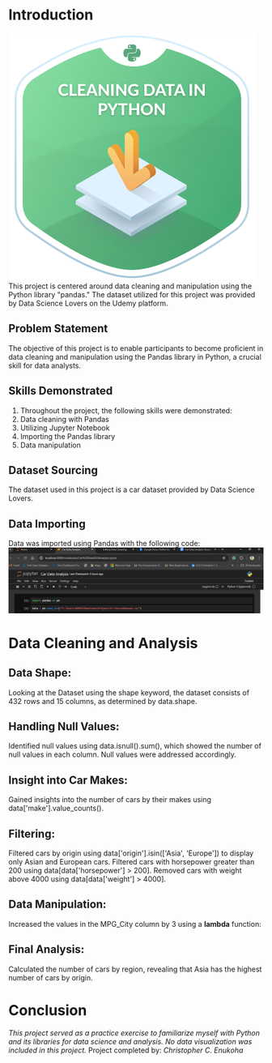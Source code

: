 # Introduction
![](Cleaning.png)
This project is centered around data cleaning and manipulation using the Python library "pandas." The dataset utilized for this project was provided by Data Science Lovers on the Udemy platform.
## Problem Statement
The objective of this project is to enable participants to become proficient in data cleaning and manipulation using the Pandas library in Python, a crucial skill for data analysts.
## Skills Demonstrated
1. Throughout the project, the following skills were demonstrated:
2. Data cleaning with Pandas
3. Utilizing Jupyter Notebook
4. Importing the Pandas library
5. Data manipulation
## Dataset Sourcing
The dataset used in this project is a car dataset provided by Data Science Lovers.
## Data Importing
Data was imported using Pandas with the following code:
![](Inporting.png)

# Data Cleaning and Analysis
## Data Shape:
Looking at the Dataset using the shape keyword, the dataset consists of 432 rows and 15 columns, as determined by data.shape.
## Handling Null Values:
Identified null values using data.isnull().sum(), which showed the number of null values in each column. Null values were addressed accordingly.
## Insight into Car Makes:
Gained insights into the number of cars by their makes using data['make'].value_counts().
## Filtering:
Filtered cars by origin using data['origin'].isin(['Asia', 'Europe']) to display only Asian and European cars.
Filtered cars with horsepower greater than 200 using data[data['horsepower'] > 200].
Removed cars with weight above 4000 using data[data['weight'] > 4000].
## Data Manipulation:
Increased the values in the MPG_City column by 3 using a __lambda__ function:

## Final Analysis:
Calculated the number of cars by region, revealing that Asia has the highest number of cars by origin.

# Conclusion
*This project served as a practice exercise to familiarize myself with Python and its libraries for data science and analysis. No data visualization was included in this project.*
Project completed by: *Christopher C. Enukoha*



